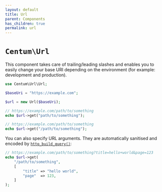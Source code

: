 ```yaml
---
layout: default
title: Url
parent: Components
has_children: true
permalink: url
---
```




# `Centum\Url`

This component takes care of trailing/leading slashes and enables you to easily change your base URI depending on the environment (for example: development and production).

```php
use Centum\Url\Url;

$baseUri = "https://example.com";

$url = new Url($baseUri);

// https://example.com/path/to/something
echo $url->get("path/to/something");

// https://example.com/path/to/something
echo $url->get("/path/to/something");
```

You can also specify URL arguments.
They are automatically sanitised and encoded by [`http_build_query()`](http://php.net/http_build_query):

```php
// https://example.com/path/to/something?title=hello+world&page=123
echo $url->get(
    "/path/to/something",
    [
        "title" => "hello world",
        "page"  => 123,
    ]
);
```

